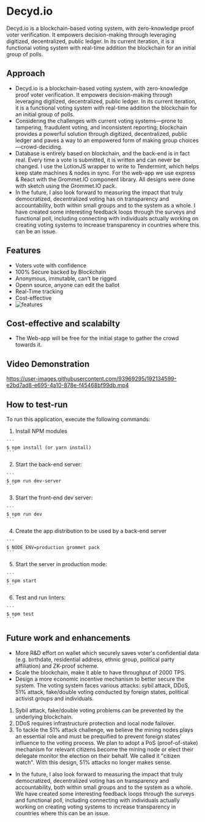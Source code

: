 # Decyd.io

Decyd.io is a blockchain-based voting system, with zero-knowledge proof voter verification. It empowers decision-making through leveraging digitized, decentralized, public ledger. In its current iteration, it is a functional voting system with real-time addition the blockchain for an initial group of polls.


## Approach

- Decyd.io is a blockchain-based voting system, with zero-knowledge proof voter verification. It empowers decision-making through leveraging digitized, decentralized, public ledger. In its current iteration, it is a functional voting system with real-time addition the blockchain for an initial group of polls.
- Considering the challenges with current voting systems—prone to tampering, fraudulent voting, and inconsistent reporting; blockchain provides a powerful solution through digitized, decentralized, public ledger and paves a way to an empowered form of making group choices—crowd-deciding.
- Database is entirely based on blockchain, and the back-end is in fact real. Every time a vote is submitted, it is written and can never be changed. I use the LotionJS wrapper to write to Tendermint, which helps keep state machines & nodes in sync. For the web-app we use express & React with the Grommet.IO component library. All designs were done with sketch using the Grommet.IO pack.
- In the future, I also look forward to measuring the impact that truly democratized, decentralized voting has on transparency and accountability, both within small groups and to the system as a whole. I have created some interesting feedback loops through the surveys and functional poll, including connecting with individuals actually working on creating voting systems to increase transparency in countries where this can be an issue.

## Features
- Voters vote with confidence
- 100% Secure backed by Blockchain
- Anonymous, immutable, can't be rigged
- Openn source, anyone can edit the ballot
- Real-Time tracking
- Cost-effective
- ![features](https://user-images.githubusercontent.com/93969295/192134615-ec4aab71-7bee-471e-a4d4-f3b4f3addebd.png)


## Cost-effective and scalabilty

- The Web-app will be free for the initial stage to gather the crowd towards it.


## Video Demonstration

https://user-images.githubusercontent.com/93969295/192134599-e2bd7ad8-e695-4a10-878e-f45468bf99db.mp4

## How to test-run

To run this application, execute the following commands:

  1. Install NPM modules

    ```
    $ npm install (or yarn install)
    ```

  2. Start the back-end server:

    ```
    $ npm run dev-server
    ```

  3. Start the front-end dev server:

    ```
    $ npm run dev
    ```

  4. Create the app distribution to be used by a back-end server

    ```
    $ NODE_ENV=production grommet pack
    ```

  5. Start the server in production mode:

    ```
    $ npm start
    ```

  6. Test and run linters:

    ```
    $ npm test
    ```
    
## Future work and enhancements
- More R&D effort on wallet which securely saves voter's confidential data (e.g. birthdate, residential address, ethnic group, political party affiliation) and ZK-proof scheme.
- Scale the blockchain, make it able to have throughput of 2000 TPS.
- Design a more economic incentive mechanism to better secure the system. The voting system faces various attacks: sybil attack, DDoS, 51% attack, fake/double voting conducted by foreign states, political activist groups and individuals.
1. Sybil attack, fake/double voting problems can be prevented by the underlying blockchain.
2. DDoS requires infrastructure protection and local node failover.
3. To tackle the 51% attack challenge, we believe the mining nodes plays an essential role and must be prequified to prevent foreign states' influence to the voting process. We plan to adopt a PoS (proof-of-stake) mechanism for relevant citizens become the mining node or elect their delegate monitor the election on their behalf. We called it "citizen watch". With this design, 51% attacks no longer makes sense.
- In the future, I also look forward to measuring the impact that truly democratized, decentralized voting has on transparency and accountability, both within small groups and to the system as a whole. We have created some interesting feedback loops through the surveys and functional poll, including connecting with individuals actually working on creating voting systems to increase transparency in countries where this can be an issue.



